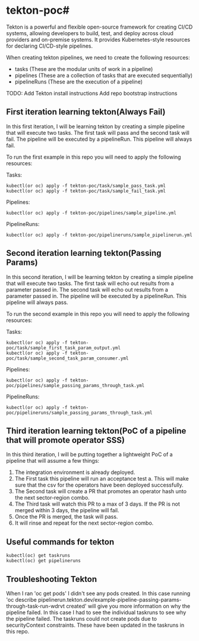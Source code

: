 # tekton-poc#

Tekton is a powerful and flexible open-source framework for creating CI/CD systems, allowing developers to build, test, and deploy across cloud providers and on-premise systems. It provides Kubernetes-style resources for declaring CI/CD-style pipelines.

When creating tekton pipelines, we need to create the following resources:
- tasks (These are the modular units of work in a pipeline)
- pipelines (These are a collection of tasks that are executed sequentially)
- pipelineRuns (These are the execution of a pipeline)

TODO:
Add Tekton install instructions
Add repo bootstrap instructions

## First iteration learning tekton(Always Fail)
In this first iteration, I will be learning tekton by creating a simple pipeline that will execute two tasks. The first task will pass and the second task will fail. The pipeline will be executed by a pipelineRun. This pipeline will always fail.

To run the first example in this repo you will need to apply the following resources:

Tasks:
```
kubectl(or oc) apply -f tekton-poc/task/sample_pass_task.yml
kubectl(or oc) apply -f tekton-poc/task/sample_fail_task.yml
```

Pipelines:
```
kubectl(or oc) apply -f tekton-poc/pipelines/sample_pipeline.yml
```

PipelineRuns:
```
kubectl(or oc) apply -f tekton-poc/pipelineruns/sample_pipelinerun.yml
```

## Second iteration learning tekton(Passing Params)
In this second iteration, I will be learning tekton by creating a simple pipeline that will execute two tasks. The first task will echo out results from a parameter passed in. The second task will echo out results from a parameter passed in. The pipeline will be executed by a pipelineRun. This pipeline will always pass.

To run the second example in this repo you will need to apply the following resources:

Tasks:
```
kubectl(or oc) apply -f tekton-poc/task/sample_first_task_param_output.yml
kubectl(or oc) apply -f tekton-poc/task/sample_second_task_param_consumer.yml
```

Pipelines:
```
kubectl(or oc) apply -f tekton-poc/pipelines/sample_passing_params_through_task.yml
```

PipelineRuns:
```
kubectl(or oc) apply -f tekton-poc/pipelineruns/sample_passing_params_through_task.yml
```

## Third iteration learning tekton(PoC of a pipeline that will promote operator SSS)
In this third iteration, I will be putting together a lightweight PoC of a pipeline that will assume a few things:
1. The integration environment is already deployed.
2. The First task this pipeline will run an acceptance test
    a. This will make sure that the csv for the operators have been deployed successfully.
3. The Second task will create a PR that promotes an operator hash unto the next sector-region combo.
4. The Third task will watch this PR to a max of 3 days. If the PR is not merged within 3 days, the pipeline will fail.
5. Once the PR is merged, the task will pass.
6. It will rinse and repeat for the next sector-region combo.


## Useful commands for tekton
```
kubectl(oc) get taskruns
kubectl(oc) get pipelineruns
```

## Troubleshooting Tekton
When I ran 'oc get pods' I didn't see any pods created.
In this case running 'oc describe pipelinerun.tekton.dev/example-pipeline-passing-params-through-task-run-wdrvt created' will give you more information on why the pipeline failed.
In this case I had to see the individual taskruns to see why the pipeline failed. The taskruns could not create pods due to securityContext constraints. These have been updated in the taskruns in this repo.
